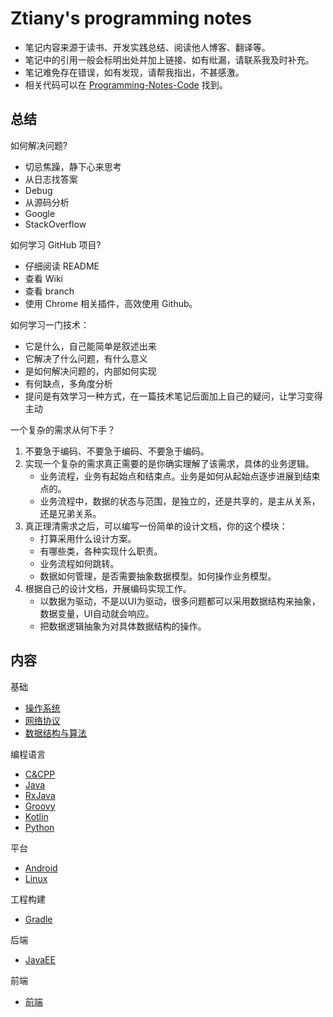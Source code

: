 # Ztiany's programming notes

- 笔记内容来源于读书、开发实践总结、阅读他人博客、翻译等。
- 笔记中的引用一般会标明出处并加上链接、如有纰漏，请联系我及时补充。
- 笔记难免存在错误，如有发现，请帮我指出，不甚感激。
- 相关代码可以在 [Programming-Notes-Code](https://github.com/Ztiany/Programming-Notes-Code) 找到。

## 总结

如何解决问题?

- 切忌焦躁，静下心来思考
- 从日志找答案
- Debug
- 从源码分析
- Google
- StackOverflow

如何学习 GitHub 项目?

- 仔细阅读 README
- 查看 Wiki
- 查看 branch
- 使用 Chrome 相关插件，高效使用 Github。

如何学习一门技术：

- 它是什么，自己能简单是叙述出来
- 它解决了什么问题，有什么意义
- 是如何解决问题的，内部如何实现
- 有何缺点，多角度分析
- 提问是有效学习一种方式，在一篇技术笔记后面加上自己的疑问，让学习变得主动

一个复杂的需求从何下手？

1. 不要急于编码、不要急于编码、不要急于编码。
2. 实现一个复杂的需求真正需要的是你确实理解了该需求，具体的业务逻辑。
    - 业务流程，业务有起始点和结束点。业务是如何从起始点逐步进展到结束点的。
    - 业务流程中，数据的状态与范围，是独立的，还是共享的，是主从关系，还是兄弟关系。
3. 真正理清需求之后，可以编写一份简单的设计文档，你的这个模块：
    - 打算采用什么设计方案。
    - 有哪些类，各种实现什么职责。
    - 业务流程如何跳转。
    - 数据如何管理，是否需要抽象数据模型。如何操作业务模型。
4. 根据自己的设计文档，开展编码实现工作。
    - 以数据为驱动，不是以UI为驱动，很多问题都可以采用数据结构来抽象，数据变量，UI自动就会响应。
    - 把数据逻辑抽象为对具体数据结构的操作。

## 内容

基础

- [操作系统](Computer-System-Basic/README.md)
- [网络协议](Network/README.md)
- [数据结构与算法](DataStructure-Algorithms/README.md)

编程语言

- [C&CPP](C&CPP/README.md)
- [Java](Java/README.md)
- [RxJava](RxJava/README.md)
- [Groovy](Groovy/README.md)
- [Kotlin](Kotlin/README.md)
- [Python](Python/README.md)

平台

- [Android](Android/README.md)
- [Linux](Linux/README.md)

工程构建

- [Gradle](Build-System/Gradle/README.md)

后端

- [JavaEE](JavaEE/README.md)

前端

- [前端](Front-end/README.md)
